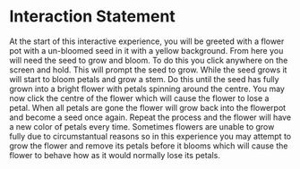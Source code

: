 # Interaction Statement

At the start of this interactive experience, you will be greeted with a flower pot with a un-bloomed seed in it with a yellow background.
From here you will need the seed to grow and bloom. To do this you click anywhere on the screen and hold. This will prompt the seed to grow.
While the seed grows it will start to bloom petals and grow a stem. 
Do this until the seed has fully grown into a bright flower with petals spinning around the centre.
You may now click the centre of the flower which will cause the flower to lose a petal. When all petals are gone the flower will grow back into the flowerpot and become a seed once again. 
Repeat the process and the flower will have a new color of petals every time.
Sometimes flowers are unable to grow fully due to circumstantual reasons so in this experience you may attempt to grow the flower and remove its petals before it blooms which will cause the flower to behave how as it would normally lose its petals.

